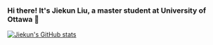 ### Hi there! It's Jiekun Liu, a master student at University of Ottawa 👋

[![Jiekun's GitHub stats](https://github-readme-stats.vercel.app/api?username=jkL970910)](https://github.com/jkL970910/github-readme-stats)

<!--
**jkL970910/jkL970910** is a ✨ _special_ ✨ repository because its `README.md` (this file) appears on your GitHub profile.

Here are some ideas to get you started:

- 🔭 I’m currently working on ...
- 🌱 I’m currently learning ...
- 👯 I’m looking to collaborate on ...
- 🤔 I’m looking for help with ...
- 💬 Ask me about ...
- 📫 How to reach me: ...
- 😄 Pronouns: ...
- ⚡ Fun fact: ...
-->
